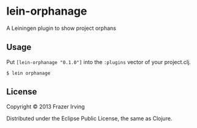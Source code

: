 # lein-orphanage

A Leiningen plugin to show project orphans

## Usage

Put `[lein-orphanage "0.1.0"]` into the `:plugins` vector of your project.clj.

    $ lein orphanage

## License

Copyright © 2013 Frazer Irving

Distributed under the Eclipse Public License, the same as Clojure.

